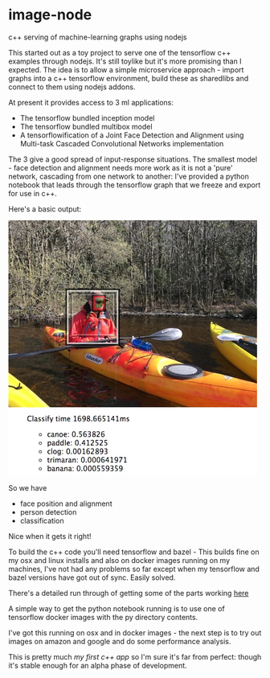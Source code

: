 # image-node
c++ serving of machine-learning graphs using nodejs

This started out as a toy project to serve one of the tensorflow c++ examples through nodejs.
It's still toylike but it's more promising than I expected.
The idea is to allow a simple microservice approach - import graphs into a c++ tensorflow environment, build these as sharedlibs and connect to them using nodejs addons. 

At present it provides access to 3 ml applications:
- The tensorflow bundled inception model
- The tensorflow bundled multibox model
- A tensorflowification of a Joint Face Detection and Alignment using Multi-task Cascaded Convolutional Networks implementation

The 3 give a good spread of input-response situations.
The smallest model - face detection and alignment needs more work as it is not a 'pure' network, cascading from one network to another:
I've provided a python notebook that leads through the tensorflow graph that we freeze and export for use in c++.

Here's a basic output: 

![alt tag](/resources/canoe_output.jpg) 

So we have 
- face position and alignment
- person detection
- classification

Nice when it gets it right!

To build the c++ code you'll need tensorflow and bazel - This builds fine on my osx and linux installs and also on docker images
running on my machines, I've not had any problems so far except when my tensorflow and bazel versions have got out of sync.
Easily solved.

There's a detailed run through of getting some of the parts working [here](http://www.xythings.com/thoughts/articles/24022017.html) 

A simple way to get the python notebook running is to use one of tensorflow docker images with the py directory contents.

I've got this running on osx and in docker images - the next step is to try out images on amazon and google and do some performance analysis.

This is pretty much *my first c++ app* so I'm sure it's far from perfect: though it's stable enough for an alpha phase of development.
